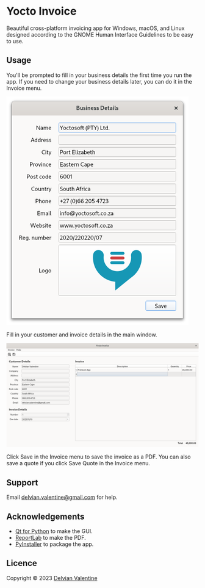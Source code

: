 # Yocto Invoice

Beautiful cross-platform invoicing app for Windows, macOS, and Linux designed according 
to the GNOME Human Interface Guidelines to be easy to use.

## Usage

You'll be prompted to fill in your business details the first time you run the app.  If 
you need to change your business details later, you can do it in the Invoice menu.

![Business details](images/business_details.png)

Fill in your customer and invoice details in the main window.

![Main window](images/main.png)

Click Save in the Invoice menu to save the invoice as a PDF.  You can also save a quote 
if you click Save Quote in the Invoice menu.

## Support

Email delvian.valentine@gmail.com for help.

## Acknowledgements

*   [Qt for Python](https://wiki.qt.io/Qt_for_Python) to make the GUI.
*   [ReportLab](https://www.reportlab.com/) to make the PDF.
*   [PyInstaller](https://pyinstaller.org/en/stable/) to package the app.

## Licence

Copyright © 2023  [Delvian Valentine](mailto:delvian.valentine@gmail.com)

